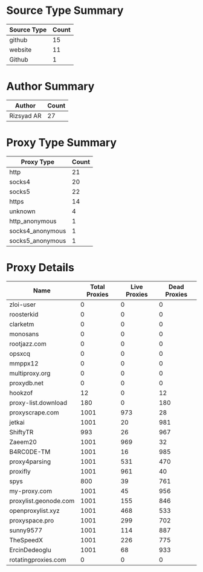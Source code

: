 # Source Type Summary

| Source Type | Count |
|-------------|-------|
| github | 15 |
| website | 11 |
| Github | 1 |


# Author Summary

| Author | Count |
|--------|-------|
| Rizsyad AR | 27 |


# Proxy Type Summary

| Proxy Type | Count |
|------------|-------|
| http | 21 |
| socks4 | 20 |
| socks5 | 22 |
| https | 14 |
| unknown | 4 |
| http_anonymous | 1 |
| socks4_anonymous | 1 |
| socks5_anonymous | 1 |


# Proxy Details

| Name | Total Proxies | Live Proxies | Dead Proxies |
|------|---------------|--------------|---------------|
| zloi-user | 0 | 0 | 0 |
| roosterkid | 0 | 0 | 0 |
| clarketm | 0 | 0 | 0 |
| monosans | 0 | 0 | 0 |
| rootjazz.com | 0 | 0 | 0 |
| opsxcq | 0 | 0 | 0 |
| mmppx12 | 0 | 0 | 0 |
| multiproxy.org | 0 | 0 | 0 |
| proxydb.net | 0 | 0 | 0 |
| hookzof | 12 | 0 | 12 |
| proxy-list.download | 180 | 0 | 180 |
| proxyscrape.com | 1001 | 973 | 28 |
| jetkai | 1001 | 20 | 981 |
| ShiftyTR | 993 | 26 | 967 |
| Zaeem20 | 1001 | 969 | 32 |
| B4RC0DE-TM | 1001 | 16 | 985 |
| proxy4parsing | 1001 | 531 | 470 |
| proxifly | 1001 | 961 | 40 |
| spys | 800 | 39 | 761 |
| my-proxy.com | 1001 | 45 | 956 |
| proxylist.geonode.com | 1001 | 155 | 846 |
| openproxylist.xyz | 1001 | 468 | 533 |
| proxyspace.pro | 1001 | 299 | 702 |
| sunny9577 | 1001 | 114 | 887 |
| TheSpeedX | 1001 | 226 | 775 |
| ErcinDedeoglu | 1001 | 68 | 933 |
| rotatingproxies.com | 0 | 0 | 0 |
